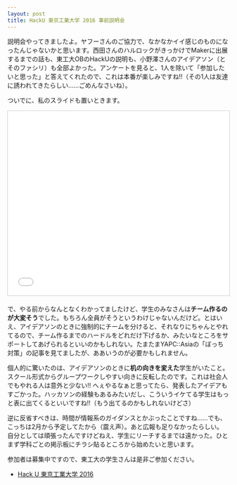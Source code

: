 ```yaml
---
layout: post
title: HackU 東京工業大学 2016 事前説明会
---
```


説明会やってきましたよ。ヤフーさんのご協力で、なかなかイイ感じのものになったんじゃないかと思います。西田さんのハルロックがきっかけでMakerに出展するまでの話も、東工大OBのHackUの説明も、小野澤さんのアイデアソン（とそのファシリ）も全部よかった。アンケートを見ると、1人を除いて「参加したいと思った」と答えてくれたので、これは本番が楽しみですね!!（その1人は友達に誘われてきたらしい……ごめんなさいね）。

ついでに、私のスライドも置いときます。

<iframe src="//www.slideshare.net/slideshow/embed_code/key/DeRICKGajd06ch" width="510" height="420" frameborder="0" marginwidth="0" marginheight="0" scrolling="no" style="border:1px solid #CCC; border-width:1px; margin-bottom:5px; max-width: 100%;" allowfullscreen> </iframe> <div style="margin-bottom:5px"></div>

で、やる前からなんとなくわかってましたけど、学生のみなさんは**チーム作るのが大変そう**でした。もちろん全員がそうというわけじゃないんだけど。とはいえ、アイデアソンのときに強制的にチームを分けると、それなりにちゃんとやれてるので、チーム作るまでのハードルをどれだけ下げるか、みたいなところをサポートしてあげられるといいのかもしれない。たまたまYAPC::Asiaの「ぼっち対策」の記事を見てましたが、ああいうのが必要かもしれません。

個人的に驚いたのは、アイデアソンのときに**机の向きを変えた**学生がいたこと。スクール形式からグループワークしやすい向きに反転したのです。これは社会人でもやれる人は意外と少ない!! へぇやるなぁと思ってたら、発表したアイデアもすごかった。ハッカソンの経験もあるみたいだし、こういうイケてる学生はもっと表に出てくるといいですね!!（もう出てるのかもしれないけどさ）

逆に反省すべきは、時間が情報系のガイダンスとかぶったことですね……でも、こっちは2月から予定してたから（震え声）。あと広報も足りなかったらしい。自分としては頑張ったんですけどねえ、学生にリーチするまでは遠かった。ひとまず学科ごとの掲示板にチラシ貼るところから始めたいと思います。

参加者は募集中ですので、東工大の学生さんは是非ご参加ください。

* [Hack U 東京工業大学 2016](http://hacku.yahoo.co.jp/titech2016/)


